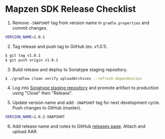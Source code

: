Mapzen SDK Release Checklist
============================

1. Remove `-SNAPSHOT` tag from version name in `gradle.properties` and commit changes.
```bash
VERSION_NAME=1.0.1
```

2. Tag release and push tag to GitHub (ex. v1.0.1).
```bash
$ git tag v1.0.1
$ git push origin v1.0.1
```

3. Build release and deploy to Sonatype staging repository.
```bash
$ ./gradlew clean verify uploadArchives --refresh-dependencies
```

4. Log into [Sonatype staging repository](https://oss.sonatype.org/#stagingRepositories) and promote artifact to production using "Close" then "Release".

5. Update version name and add `-SNAPSHOT` tag for next development cycle. Push changes to GitHub (master).
```bash
VERSION_NAME=1.0.2-SNAPSHOT
```

6. Add release name and notes to GitHub [releases page](https://github.com/mapzen/mapzen-android-sdk/releases). Attach and upload AAR.
